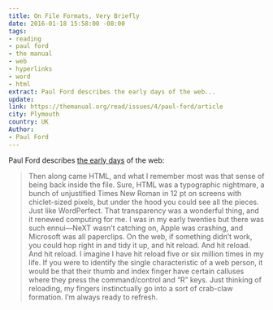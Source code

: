 ```yaml
---
title: On File Formats, Very Briefly
date: 2016-01-18 15:58:00 -08:00
tags:
- reading
- paul ford
- the manual
- web
- hyperlinks
- word
- html
extract: Paul Ford describes the early days of the web...
update: 
link: https://themanual.org/read/issues/4/paul-ford/article
city: Plymouth
country: UK
Author:
- Paul Ford
---
```


Paul Ford describes [the early days](https://themanual.org/read/issues/4/paul-ford/article) of the web:


> Then along came HTML, and what I remember most was that sense of being back inside the file. Sure, HTML was a typographic nightmare, a bunch of unjustified Times New Roman in 12 pt on screens with chiclet-sized pixels, but under the hood you could see all the pieces. Just like WordPerfect. That transparency was a wonderful thing, and it renewed computing for me. I was in my early twenties but there was such ennui—NeXT wasn’t catching on, Apple was crashing, and Microsoft was all paperclips. On the web, if something didn’t work, you could hop right in and tidy it up, and hit reload. And hit reload. And hit reload. I imagine I have hit reload five or six million times in my life. If you were to identify the single characteristic of a web person, it would be that their thumb and index finger have certain calluses where they press the command/control and “R” keys. Just thinking of reloading, my fingers instinctually go into a sort of crab-claw formation. I’m always ready to refresh.
